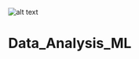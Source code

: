![alt text](https://github.com/Sandeep-Bansal1/Data_Analysis_ML/blob/master/wine%20cover.png?raw=true)
# Data_Analysis_ML
